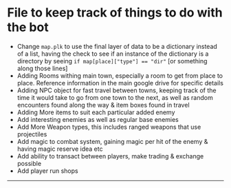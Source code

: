 # File to keep track of things to do with the bot
 - Change `map.plk` to use the final layer of data to be a dictionary instead of a list, having the check to see if an instance of the dictionary is a directory by seeing `if map[place]["type"] == "dir"` [or something along those lines]
 - Adding Rooms withing main town, especially a room to get from place to place. Reference information in the main google drive for specific details
 - Adding NPC object for fast travel between towns, keeping track of the time it would take to go from one town to the next, as well as random encounters found along the way & item boxes found in travel
 - Adding More items to suit each particular added enemy
 - Add interesting enemies as well as regular base enemies
 - Add More Weapon types, this includes ranged weapons that use projectiles
 - Add magic to combat system, gaining magic per hit of the enemy & having magic reserve idea etc
 - Add ability to transact between players, make trading & exchange possible
 - Add player run shops

---
